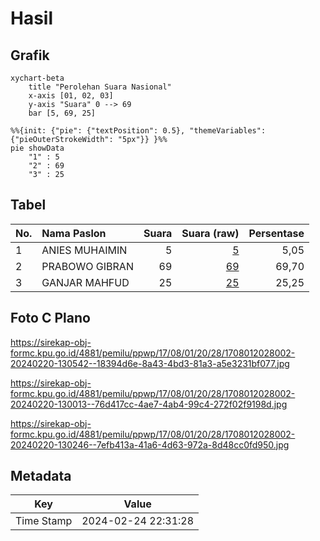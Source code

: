 # Hasil

## Grafik

```mermaid
xychart-beta
    title "Perolehan Suara Nasional"
    x-axis [01, 02, 03]
    y-axis "Suara" 0 --> 69
    bar [5, 69, 25]
```

```mermaid
%%{init: {"pie": {"textPosition": 0.5}, "themeVariables": {"pieOuterStrokeWidth": "5px"}} }%%
pie showData
    "1" : 5
    "2" : 69
    "3" : 25
```

## Tabel

| No. | Nama Paslon    | Suara | Suara (raw) | Persentase |
|:--- |:-------------- | -----:| -----------:| ----------:|
| 1   | ANIES MUHAIMIN | 5     | [5][p-1]    | 5,05       |
| 2   | PRABOWO GIBRAN | 69    | [69][p-2]   | 69,70      |
| 3   | GANJAR MAHFUD  | 25    | [25][p-3]   | 25,25      |


[p-1]: https://github.com/gigit-pemilu/pemilu-2024/blob/main/pilpres/hitung-suara/sub/17-bengkulu/sub/08-kepahiang/sub/01-bermani-ilir/sub/2028-langgar-jaya/sub/002-tps/sub/paslon-1.txt
[p-2]: https://github.com/gigit-pemilu/pemilu-2024/blob/main/pilpres/hitung-suara/sub/17-bengkulu/sub/08-kepahiang/sub/01-bermani-ilir/sub/2028-langgar-jaya/sub/002-tps/sub/paslon-2.txt
[p-3]: https://github.com/gigit-pemilu/pemilu-2024/blob/main/pilpres/hitung-suara/sub/17-bengkulu/sub/08-kepahiang/sub/01-bermani-ilir/sub/2028-langgar-jaya/sub/002-tps/sub/paslon-3.txt

## Foto C Plano

https://sirekap-obj-formc.kpu.go.id/4881/pemilu/ppwp/17/08/01/20/28/1708012028002-20240220-130542--18394d6e-8a43-4bd3-81a3-a5e3231bf077.jpg

https://sirekap-obj-formc.kpu.go.id/4881/pemilu/ppwp/17/08/01/20/28/1708012028002-20240220-130013--76d417cc-4ae7-4ab4-99c4-272f02f9198d.jpg

https://sirekap-obj-formc.kpu.go.id/4881/pemilu/ppwp/17/08/01/20/28/1708012028002-20240220-130246--7efb413a-41a6-4d63-972a-8d48cc0fd950.jpg


## Metadata

| Key        | Value               |
| ---------- | ------------------- |
| Time Stamp | 2024-02-24 22:31:28 |




